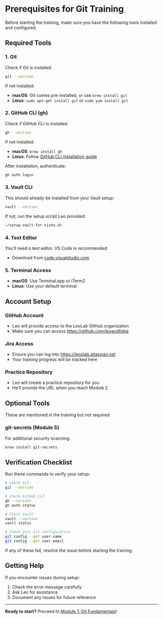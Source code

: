 # Prerequisites for Git Training

Before starting the training, make sure you have the following tools installed and configured.

## Required Tools

### 1. Git
Check if Git is installed:
```bash
git --version
```

If not installed:
- **macOS**: Git comes pre-installed, or use `brew install git`
- **Linux**: `sudo apt-get install git` or `sudo yum install git`

### 2. GitHub CLI (gh)
Check if GitHub CLI is installed:
```bash
gh --version
```

If not installed:
- **macOS**: `brew install gh`
- **Linux**: Follow [GitHub CLI installation guide](https://github.com/cli/cli#installation)

After installation, authenticate:
```bash
gh auth login
```

### 3. Vault CLI
This should already be installed from your Vault setup:
```bash
vault --version
```

If not, run the setup script Leo provided:
```bash
~/setup-vault-for-tisha.sh
```

### 4. Text Editor
You'll need a text editor. VS Code is recommended:
- Download from [code.visualstudio.com](https://code.visualstudio.com)

### 5. Terminal Access
- **macOS**: Use Terminal.app or iTerm2
- **Linux**: Use your default terminal

## Account Setup

### GitHub Account
- Leo will provide access to the LeoLab GitHub organization
- Make sure you can access https://github.com/leoandtisha

### Jira Access
- Ensure you can log into https://leoslab.atlassian.net
- Your training progress will be tracked here

### Practice Repository
- Leo will create a practice repository for you
- He'll provide the URL when you reach Module 2

## Optional Tools

These are mentioned in the training but not required:

### git-secrets (Module 5)
For additional security scanning:
```bash
brew install git-secrets
```

## Verification Checklist

Run these commands to verify your setup:

```bash
# Check Git
git --version

# Check GitHub CLI
gh --version
gh auth status

# Check Vault
vault --version
vault status

# Check your Git configuration
git config --get user.name
git config --get user.email
```

If any of these fail, resolve the issue before starting the training.

## Getting Help

If you encounter issues during setup:
1. Check the error message carefully
2. Ask Leo for assistance
3. Document any issues for future reference

---

**Ready to start?** Proceed to [Module 1: Git Fundamentals](modules/module-1-git-fundamentals.md)!